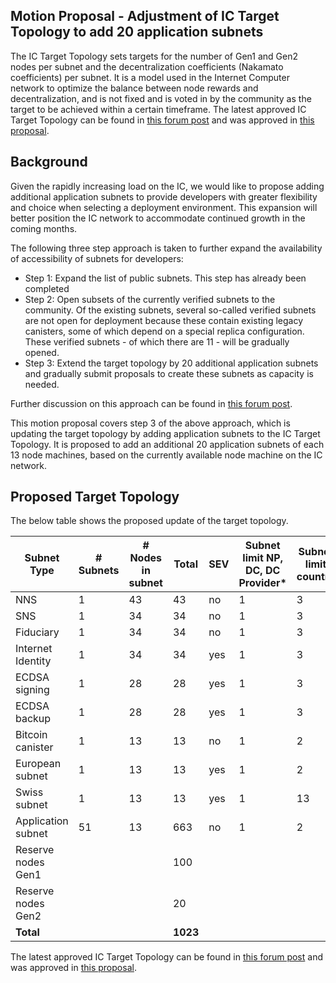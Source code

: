 ## Motion Proposal - Adjustment of IC Target Topology to add 20 application subnets

The IC Target Topology sets targets for the number of Gen1 and Gen2 nodes per subnet and the decentralization coefficients (Nakamato coefficients) per subnet. It is a model used in the Internet Computer network to optimize the balance between node rewards and decentralization, and is not fixed and is voted in by the community as the target to be achieved within a certain timeframe. The latest approved IC Target Topology can be found in [this forum post](https://forum.dfinity.org/t/adjustment-of-ic-target-topology-to-increase-subnet-size-of-fiduciary-and-ii-subnets/34210) and was approved in [this proposal](https://dashboard.internetcomputer.org/proposal/132136).

## Background

Given the rapidly increasing load on the IC, we would like to propose adding additional application subnets to provide developers with greater flexibility and choice when selecting a deployment environment. This expansion will better position the IC network to accommodate continued growth in the coming months.

The following three step approach is taken to further expand the availability of accessibility of subnets for developers:

- Step 1: Expand the list of public subnets. This step has already been completed
- Step 2: Open subsets of the currently verified subnets to the community. Of the existing subnets, several so-called verified subnets are not open for deployment because these contain existing legacy canisters, some of which depend on a special replica configuration. These verified subnets - of which there are 11 - will be gradually opened.
- Step 3: Extend the target topology by 20 additional application subnets and gradually submit proposals to create these subnets as capacity is needed.

Further discussion on this approach can be found in [this forum post](https://forum.dfinity.org/t/suggested-approach-to-make-more-compute-capacity-available-on-the-ic/36567).

This motion proposal covers step 3 of the above approach, which is updating the target topology by adding application subnets to the IC Target Topology. It is proposed to add an additional 20 application subnets of each 13 node machines, based on the currently available node machine on the IC network.

## Proposed Target Topology

The below table shows the proposed update of the target topology.

|**Subnet Type**|**# Subnets**|**# Nodes in subnet**|**Total**|**SEV**|**Subnet limit NP, DC, DC Provider***|**Subnet limit country**|
|---|---|---|---|---|---|---|
|NNS|1|43|43|no|1|3|
|SNS|1|34|34|no|1|3|
|Fiduciary|1|34|34|no|1|3|
|Internet Identity|1|34|34|yes|1|3|
|ECDSA signing|1|28|28|yes|1|3|
|ECDSA backup|1|28|28|yes|1|3|
|Bitcoin canister|1|13|13|no|1|2|
|European subnet|1|13|13|yes|1|2|
|Swiss subnet|1|13|13|yes|1|13|
|Application subnet|51|13|663|no|1|2|
|Reserve nodes Gen1|||100||||
|Reserve nodes Gen2|||20||||
|**Total**|||**1023**||||

The latest approved IC Target Topology can be found in [this forum post](https://forum.dfinity.org/t/adjustment-of-ic-target-topology-to-increase-subnet-size-of-fiduciary-and-ii-subnets/34210) and was approved in [this proposal](https://dashboard.internetcomputer.org/proposal/132136).
